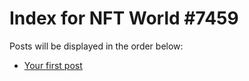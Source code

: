 # Index for NFT World #7459
Posts will be displayed in the order below:

- [Your first post](./001-first.md)

